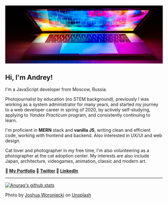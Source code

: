 ![Header](./laptop.jpg)

## Hi, I'm Andrey!

I'm a JavaScript developer from Moscow, Russia.

Photojournalist by education (no STEM background), previously I was working as a system administrator for many years, and started my journey to a web developer career in spring of 2020, by actively self-studying, applying to *Yandex Practicum* program, and consistently continuing to learn.

I'm proficient in **MERN** stack and **vanilla JS**, writing clean and efficient code, working with frontend and backend. Also interested in UX/UI and web design.

Cat lover and photographer in my free time, I'm also volunteering as a photographer at the cat adoption center. My interests are also include Japan, architecture, videogames, animation, classic and modern art.

**💠 [My Portfolio](https://catlogic.ru/) 💠 [Twitter](https://twitter.com/cat__logic) 💠 [LinkedIn](https://www.linkedin.com/in/cat-logic/)**

---

[![Anurag's github stats](https://github-readme-stats.vercel.app/api?username=cat-street&show_icons=true&theme=ayu-mirage)](https://github.com/anuraghazra/github-readme-stats)

Photo by <a href="https://unsplash.com/@joshua_j_woroniecki?utm_source=unsplash&amp;utm_medium=referral&amp;utm_content=creditCopyText">Joshua Woroniecki</a> on <a href="https://unsplash.com/s/photos/code?utm_source=unsplash&amp;utm_medium=referral&amp;utm_content=creditCopyText">Unsplash</a>
